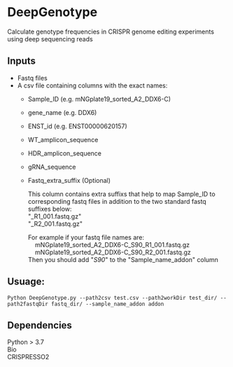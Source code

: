 # DeepGenotype
Calculate genotype frequencies in CRISPR genome editing experiments using deep sequencing reads

## Inputs
- Fastq files
- A csv file containing columns with the exact names:
  - Sample_ID (e.g. mNGplate19_sorted_A2_DDX6-C)
  - gene_name (e.g. DDX6)  
  - ENST_id (e.g. ENST00000620157)  
  - WT_amplicon_sequence
  - HDR_amplicon_sequence
  - gRNA_sequence
  - Fastq_extra_suffix (Optional)     
        
      This column contains extra suffixs that help to map Sample_ID to corresponding fastq files
      in addition to the two standard fastq suffixes below:  
      "_R1_001.fastq.gz"  
      "_R2_001.fastq.gz"  
      
      For example if your fastq file names are:  
      &nbsp;&nbsp;&nbsp; mNGplate19_sorted_A2_DDX6-C_S90_R1_001.fastq.gz  
      &nbsp;&nbsp;&nbsp; mNGplate19_sorted_A2_DDX6-C_S90_R2_001.fastq.gz  
      Then you should add "_S90_" to the "Sample_name_addon" column

## Usuage:
```
Python DeepGenotype.py --path2csv test.csv --path2workDir test_dir/ --path2fastqDir fastq_dir/ --sample_name_addon addon
```

## Dependencies
Python > 3.7  
Bio   
CRISPRESSO2
  
